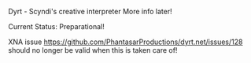 Dyrt - Scyndi's creative interpreter
More info later!

Current Status: Preparational!



XNA issue https://github.com/PhantasarProductions/dyrt.net/issues/128 should no longer be valid when this is taken care of!
